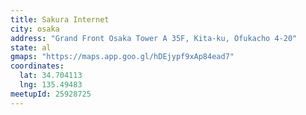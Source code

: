 ```yaml
---
title: Sakura Internet
city: osaka
address: "Grand Front Osaka Tower A 35F, Kita-ku, Ofukacho 4-20"
state: al
gmaps: "https://maps.app.goo.gl/hDEjypf9xAp84ead7"
coordinates:
  lat: 34.704113
  lng: 135.49483
meetupId: 25928725
---
```


